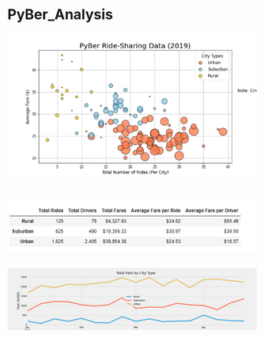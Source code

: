 # PyBer_Analysis

![Fig1](analysis/Fig1.png)<br><br>

![module_challenge_5](analysis/module_challenge_5.png)<br><br>

![PyBer_fare_summary](analysis/PyBer_fare_summary.png)<br><br>


